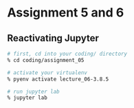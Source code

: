 # Assignment 5 and 6

## Reactivating Jupyter

```sh
# first, cd into your coding/ directory
% cd coding/assignment_05

# activate your virtualenv
% pyenv activate lecture_06-3.8.5

# run jupyter lab
% jupyter lab
```


